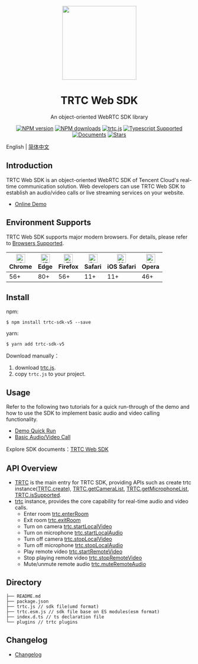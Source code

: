 <p align="center">
  <a href="https://intl.cloud.tencent.com/products/trtc">
    <img width="200" src="https://web.sdk.qcloud.com/trtc/webrtc/assets/trtc-logo.png">
  </a>
</p>

<h1 align="center">TRTC Web SDK</h1>

<div align="center">

An object-oriented WebRTC SDK library  

[![NPM version](https://img.shields.io/npm/v/trtc-sdk-v5)](https://www.npmjs.com/package/trtc-sdk-v5) [![NPM downloads](https://img.shields.io/npm/dw/trtc-sdk-v5)](https://www.npmjs.com/package/trtc-sdk-v5) [![trtc.js](https://img.shields.io/bundlephobia/min/trtc-sdk-v5)](https://www.npmjs.com/package/trtc-sdk-v5) [![Typescript Supported](https://img.shields.io/badge/Typescript-Supported-blue)](https://www.npmjs.com/package/trtc-sdk-v5) [![Documents](https://img.shields.io/badge/-Documents-blue)](https://web.sdk.qcloud.com/trtc/webrtc/v5/doc/en/index.html) [![Stars](https://img.shields.io/github/stars/tencentyun/TRTCSDK?style=social)](https://github.com/LiteAVSDK/TRTC_Web) 

</div>

English | [简体中文](https://github.com/LiteAVSDK/TRTC_Web/blob/main/v5/SDK/README-zh_CN.md)

## Introduction

TRTC Web SDK is an object-oriented WebRTC SDK of Tencent Cloud's real-time communication solution. Web developers can use TRTC Web SDK to establish an audio/video calls or live streaming services on your website.

- [Online Demo](https://trtc.tencentcloud.com/demo/homepage/#/home)

## Environment Supports

TRTC Web SDK supports major modern browsers. For details, please refer to [Browsers Supported](https://web.sdk.qcloud.com/trtc/webrtc/v5/doc/en/tutorial-05-info-browser.html).

| [<img src="https://web.sdk.qcloud.com/trtc/webrtc/assets/logo/chrome_48x48.png" alt="Chrome" width="24px" height="24px" />](http://godban.github.io/browsers-support-badges/)<br/>Chrome | [<img src="https://web.sdk.qcloud.com/trtc/webrtc/assets/logo/edge_48x48.png" alt="IE / Edge" width="24px" height="24px" />](http://godban.github.io/browsers-support-badges/)<br/> Edge | [<img src="https://web.sdk.qcloud.com/trtc/webrtc/assets/logo/firefox_48x48.png" alt="Firefox" width="24px" height="24px" />](http://godban.github.io/browsers-support-badges/)<br/>Firefox | [<img src="https://web.sdk.qcloud.com/trtc/webrtc/assets/logo/safari_48x48.png" alt="Safari" width="24px" height="24px" />](http://godban.github.io/browsers-support-badges/)<br/>Safari | [<img src="https://web.sdk.qcloud.com/trtc/webrtc/assets/logo/safari-ios_48x48.png" alt="iOS Safari" width="24px" height="24px" />](http://godban.github.io/browsers-support-badges/)<br/>iOS Safari | [<img src="https://web.sdk.qcloud.com/trtc/webrtc/assets/logo/opera_48x48.png" alt="Opera" width="24px" height="24px" />](http://godban.github.io/browsers-support-badges/)<br/>Opera |
| --------- | --------- | --------- | --------- | --------- | --------- |
| 56+ | 80+ | 56+ | 11+ | 11+ | 46+ |

## Install

npm:
```
$ npm install trtc-sdk-v5 --save
```

yarn:
```
$ yarn add trtc-sdk-v5
```

Download manually：

1. download [trtc.js](https://www.unpkg.com/trtc-sdk-v5@latest/trtc.js).
2. copy `trtc.js` to your project.

## Usage

Refer to the following two tutorials for a quick run-through of the demo and how to use the SDK to implement basic audio and video calling functionality.

- [Demo Quick Run](https://web.sdk.qcloud.com/trtc/webrtc/v5/doc/en/tutorial-10-basic-get-started-with-demo.html)
- [Basic Audio/Video Call](https://web.sdk.qcloud.com/trtc/webrtc/v5/doc/en/tutorial-11-basic-video-call.html)

Explore SDK documents：[TRTC Web SDK](https://web.sdk.qcloud.com/trtc/webrtc/v5/doc/en/index.html)

## API Overview

- [TRTC](https://web.sdk.qcloud.com/trtc/webrtc/v5/doc/en/TRTC.html) is the main entry for TRTC SDK, providing APIs such as create trtc instance([TRTC.create](https://web.sdk.qcloud.com/trtc/webrtc/v5/doc/en/TRTC.html#.create)), [TRTC.getCameraList](https://web.sdk.qcloud.com/trtc/webrtc/v5/doc/en/TRTC.html#.getCameraList), [TRTC.getMicrophoneList](https://web.sdk.qcloud.com/trtc/webrtc/v5/doc/en/TRTC.html#.getMicrophoneList),  [TRTC.isSupported](https://web.sdk.qcloud.com/trtc/webrtc/v5/doc/en/TRTC.html#.isSupported).
- [trtc](https://web.sdk.qcloud.com/trtc/webrtc/v5/doc/en/TRTC.html) instance, provides the core capability for real-time audio and video calls.
  - Enter room [trtc.enterRoom](https://web.sdk.qcloud.com/trtc/webrtc/v5/doc/en/TRTC.html#enterRoom)
  - Exit room [trtc.exitRoom](https://web.sdk.qcloud.com/trtc/webrtc/v5/doc/en/TRTC.html#exitRoom)
  - Turn on camera [trtc.startLocalVideo](https://web.sdk.qcloud.com/trtc/webrtc/v5/doc/en/TRTC.html#startLocalVideo)
  - Turn on microphone [trtc.startLocalAudio](https://web.sdk.qcloud.com/trtc/webrtc/v5/doc/en/TRTC.html#startLocalAudio)
  - Turn off camera [trtc.stopLocalVideo](https://web.sdk.qcloud.com/trtc/webrtc/v5/doc/en/TRTC.html#stopLocalVideo)
  - Turn off microphone [trtc.stopLocalAudio](https://web.sdk.qcloud.com/trtc/webrtc/v5/doc/en/TRTC.html#stopLocalAudio)
  - Play remote video [trtc.startRemoteVideo](https://web.sdk.qcloud.com/trtc/webrtc/v5/doc/en/TRTC.html#startRemoteVideo)
  - Stop playing remote video [trtc.stopRemoteVideo](https://web.sdk.qcloud.com/trtc/webrtc/v5/doc/en/TRTC.html#stopRemoteVideo)
  - Mute/unmute remote audio [trtc.muteRemoteAudio](https://web.sdk.qcloud.com/trtc/webrtc/v5/doc/en/TRTC.html#muteRemoteAudio)

## Directory

```
├── README.md
├── package.json
├── trtc.js // sdk file(umd format)
├── trtc.esm.js // sdk file base on ES modules(esm format)
├── index.d.ts // ts declaration file
└── plugins // trtc plugins
```

## Changelog

- [Changelog](https://web.sdk.qcloud.com/trtc/webrtc/v5/doc/en/tutorial-01-info-changelog.html)
